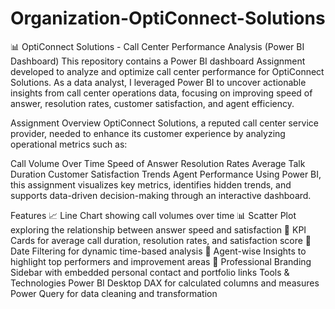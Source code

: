 # Organization-OptiConnect-Solutions
📊 OptiConnect Solutions - Call Center Performance Analysis (Power BI Dashboard)
This repository contains a Power BI dashboard Assignment developed to analyze and optimize call center performance for OptiConnect Solutions. As a data analyst, I leveraged Power BI to uncover actionable insights from call center operations data, focusing on improving speed of answer, resolution rates, customer satisfaction, and agent efficiency.

Assignment Overview
OptiConnect Solutions, a reputed call center service provider, needed to enhance its customer experience by analyzing operational metrics such as:

Call Volume Over Time
Speed of Answer
Resolution Rates
Average Talk Duration
Customer Satisfaction Trends
Agent Performance
Using Power BI, this assignment visualizes key metrics, identifies hidden trends, and supports data-driven decision-making through an interactive dashboard.

Features
📈 Line Chart showing call volumes over time
📊 Scatter Plot exploring the relationship between answer speed and satisfaction
🎯 KPI Cards for average call duration, resolution rates, and satisfaction score
📅 Date Filtering for dynamic time-based analysis
📌 Agent-wise Insights to highlight top performers and improvement areas
🧠 Professional Branding Sidebar with embedded personal contact and portfolio links
Tools & Technologies
Power BI Desktop
DAX for calculated columns and measures
Power Query for data cleaning and transformation
